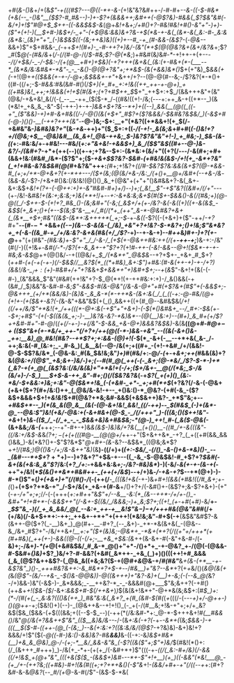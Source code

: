 +#(*&-()&*+/+(&_$"-+(((#$?---@((-*+-&-(_+!&"&?&#++-/-#-#+*--&-((-$-#&*(+&(--_-()&"__($$?-#_#&--)-)+-$?+(&&_&+_+;&#++(-_@$?&)-#&&(_$?_$&"&#(-&/+)+!$"___#_@+$_$++-(_(-&&$&$_-&*(@+*&!+*&*+;_/+#()+?-#&!_#&!+#()_-&"+"-)+)-($"+(+!-)(__$+#-)&$+/-_+"-(+$_@&:&_&)&_+?&*_-+$(*&-+-&(_(&*-&(_&:-#-_&:&(&*&:_(&)+"+"_(-)&$&$((-(&;++&)&)((+)+--#_-+_(#-&&-(&$?-_(-_@&--_&&+)$"+$+#&&-*_(-*++_$+!(#+)-_-#-++?+)&/-(&"(*+$(@(@&?&+(&+/&?&_+;$?_#($_@(-(#&/&_+(_/-*(/(#-@-*_/(/_$-#&;$?-@(*&;_)+#&#(&_)_&_#-*_-+!++-+(+--_--/(/+$&/-_-/-$&:-/(+(@__+#+)+$&)(-+?+++(&+&(_(&:(+-#&+(*-(___--*_(&*&/&:&#&*-*&"-_-_-&()-@(@+?&"+;+*&$-(&(+&&)&*()_$+(+"&)_$_&&(+(_-+!(@+_+*(*($&&(+-+-/-@+;&$&&+-+"_+&++/+?--(@-@(#--&;-/$?&?(*-*()+((#-((/+;-$-#_&&:_#&(&#-#()(/_$+)(+_#+_+:+!&((++_++-+-@+)_+((+#&)&!_++;+!&&&(+!+$(#(&+;(_+?+#_$++_$_$+"_++$+:+$_/(&&+++&"+(&"(@&/-+&+&!_&(/(-(_--__-++_($($-*_/-((#&!((+!-/&;(---+:++_&-+((+*--_)(&(*&!+_+&_&_-&"-$(-++-)+-+*-)_&&+_$+?&--*+)+((--)_&&(__(@((_((-+"_($"&_&)-_+)+#-&+#&((/-/-@()_(&(+$+"_#$?+($?&&&/-$&#&?&$&/_)(-&$+#(-_@-)()()-__(-$+$+?+++(&"-*__-@-)&;-$+:__+"(*&?((+*&&+!(+_$(/-+&#&"&-_)&#&)&?+"_(&_-+&_-++)+"($_$+:+((*-/(-+!-_&(&;&*+#+#(*(-()&!+?+/(@&;+$__-@&)&#__(&_&+!_@&-++&;_$-)&?$?&"&"+!-)_+_#&;-)_$&-(&-((*+:-#&:&/+-+#&!---#&/(*+:+"&+&!-+&_&$+)_&_/($$"&$_((#_+_--@-)&-&?_/-/_(&#+?-*+*+(++(--)((+-+;+?&--$+:-(&*&:+(&/+"((+?(/---/-&(#+;+#+(&&+!&:(#&#_/&*-($?$"+;($-_+&+$$?&?-$&#-(+#&!&(&$-/+!(+_-&*+?&"(_+!+#&-&?&$&#(@(#_+&?&"+++:___(_#+;+!&?+*(_(/_#-$&?$?&:&&(_&+$?(@-*&&-#_(+;+/+*-@+&+?(+-*++---/($+(&;(@(&_/+&-/&:_/(+()+__@+/&#+(--+&-/&*-(&_&-&/-_$?-/+&+#()&:(/&!&!(@()()_&_+(@&"+(+"+"()&#&&+?-&(_&+-&+:&$+*&!+($?+$-(-@_++:+)+-&"_#&#-#+)+/_)-_-)+;(_&!__$"-+$"&?((&#+/(/+"---*(+-/&!-&_#&!+(&:+;&:&;+)&(+*+!_/+--*+:-_&+&:&;&+_$(#($_+-$&&()-&(/(#&;+)(@-@((_/-$++-$-(+!+?_#&_()-(&;&#+"(-&;(_&$+/+_(+-/&?_-&(-&((+)((+-&$($&$_-&$_$(+_&+;()+(+--$_(&;$"&-__+/_#(/(*+_(++"_&-*-@&#&?+&+(_(&*__+$+;_#&"((&*_$-(&*+:&++++*(_+;-$_-+-_&((-_$?((-(+&+)+($"-++/_-+?_#+"__--(#-$-*+$&&_+((-$-)($&--$-&(&-(_/&)_+&"+?+!&?-$-*&?+;()+!&;$"&*&?+_+(-&-((&_#-+_/+/&:&?-&+&(#&(+/_/$?-_+)--+-&-+)--_#++_&_)_#_+-)+?(+-@___++"(+(#&"_-(#&:&)+_-*$"+"_/_/-&-/_(+$(+-*_@&++#&:++(/(+__-++-+;___)&-+:-/&"(#(/-)((+!&_+_-_&#(/-*-/$?(+-&_&+-+"$?+?(_+!_#-++-(-&!-&&--@+!($&*-+-+-#&;&-&$_@++(@()&/--+((@&/+*_$_/(*&*+"_@&$&*--+?+$+-_+&+_#_$+?(*+_+#-(+(-+(-+_-)(/-$&$_/_/__&?_$(*_((*+#&)_&+:$"_)+#&:(#-&(+_+_-+)-+-/+?_)(&&!_/&-_$_/+:($+)-#&#+/+"+?&*&+_$+&&*+"+)&#+$+;--+_(_&_$"-&+!+(&(-(-#-)_(&"&&&_$"&"(#&#(++!&"+?-$_@(*+!(+-++#&:+:+)-/_&()&&(-+(&#_/_$_)_&&"&-&#-#-*&;$"-&&$-#(&-@&"(/&-&_-@+"+#(+$?&+(#$"+(-&&$+;-@&+++_(+/+*(&&/&)-(&)&-_&_&-*(*-++*&-(&+:&(_/_(_((-+:-@-#&/(@+(+!+-(+($_&+-&?(-(*&-&"+&&"&$(+(_()_&&++((+(#_@--&#&$&(_/+!(*(/+*+/&/$"+*&!(+_/++(((*-@+:&(-+$"+"+&+)-(-$(*()&#&+_--/_#+:-$&(+--$+;+#$"-(+(-$((&(&_+;-)-__)&?&-&?-*&)&*--(@(__)&:+)--(#+)_&_#+(+/$?++&#-#+"-#-@_/(_(+(/-+-)-+(/&"-$-&&_+&-@+)&&&?&$&)-_&(&__((@+*_#-#_@+$-+($($$"&+(+-*&/+_++-*(/+?+/++(@((-*-)&&-+&"_--((&(-&+()&-_++:__&)_@_#&!(#&?--+*$?+;+:_&&-(@_)+!(*-$(*_-&+(-__--+*+&(_&-_/-++;&:&(-#_(&:+;_-_#-&_)(_&__&(--@-/&(+;+((#+_-(+!-+&#_/+/(&&!-@-$-$$?&/&*_(-@&-&:_#(&_$&!&;&"_)+)_#(#&/+:-@_/-*(*_+-+_&+;++(#_&&(&)+?&(_@&:+/(@$"_+&;&+-)&/-)+;(--#(#_@(_++(-(-_&+;(@-*&/_/$?-$-*-)+*(_&?-+(+_@(_(&$?&:(/&/&(&)+"+*&!+(-/+;($+/&+-__@(/(*&;_$-/&(&/+)-/-$_)___$+$-&-++_&"-#+;()(/($&?&?&_(-+_$?(_+(+)()_(&:-*&/-$+&&:+)&;+:&"-@($&*+!&_(-(+&#-_+*-_+;+#(*+$_(+?&?(/-&-(-@&+(_+_&+($+?(#+/&:()++_(_@&/&-&!-+--_+()&:()-*_@&?-(+#(-&_-($?&$+&&&+$+!+_&!&!_$+#(@&?+*&;&#-&&$(+&$&++)&?-_+*$"&;+*--+#&$+*--_)(*(&_&(@_&__(&(-(@-&+!&!_&&!_((/-++)--_$(#&$_(-)+(&*-@_--@&:$"_)&!(+&/-@&:+(-&+#&+(@-$_-_/(/+++"_)-(((&;()($_++!&"-+&*+!+)_&_-_(($_/_-(/_+_-_-_$&*&+&)&*+#&$&;-*(@-)_++!_#-(_&($-@&(-_(&+&&;_/&-(___+++;_--_+"-#+-+)&_&(&$-)&)&/+?&(__(+()()__-((#_/+-&(((&"-((/&:+/&$-&_&_($?+;-(+$(+(((#_@_-__(@(@+/_++-+"($+&++&*_-+?_(_+((+#(&&_&&()&&_)-&(*&?()+-$"$?&*$"_@+#+-(&-_&?--&$&*_((@&;&*$?+*+!_/(#&;_)_@_(()&_-/+;_/&-&*_++"&)_(&__)-((/+)+(_(+:-$&/_-(/()_-&-()+&-*&)()-_--_(&#---*+$+_$?+*+)-$-)+?&+$?$"+$&-+---((_-&_-$-@&$&!-#_+$?+?_$&#(-&+(&(+&:&_&"$?_/&:(*+?_/+:-*+&&+&:&_+;-/&?-#&)&*_)-)(-&/-*&(+-_+-(&-+_(*-++"+/&!(*_$(&()+*&*+#&#++-_(++(+/&$_)--+/+)&_-/-+&-+?_$--+*(@+)-)-#-*()$"+(_)+(+&+)+"(/(#()-/_(-(++(/__-*_(((&!+&(*-+-)&*+#+!(&&(+#&!((_/_#_&+;+-(*()+__(+$+?+*&-+"_/-$+/&(+_+&-+(#-&__+/()+?+/(-&#()+-(&$?+;&-$?+&+)-(+"(-_+-/+"+;+;_/_/_-(-(+++(_+:+#+_+"&*$"+/--&__-&:(*_(&--++*-/+/+-()_-&#+"+!+#+*-(-&&$_++"(/_-&+-$((&/_/&&&;-)+_&;$?+;((+!_(+*-+_#_(+#_)-_&/__+_-____$$"&_-)(/_+_&_&&/_@(_--&:+_++-+__&!$"&$-)-$+/+++#&(_@&"&#_#(/+(+/&)(/-&+$+*+:-++;_++&+-+*+"+(+++!(*&!&;&"-#+$(-+__(&$&"&#$?-&(&++-@($+?(_-__)&+_)_@(#+-__-#+?_(--_&+)-_+*-*&(&+&(_-(@&--&_/&+_#$?+"-/&/++&_+!__+:+"($+(&)&;-@&*+_-*&+(*+?(/((+"+/+++*(+(#+#&)(_++(+-)-&&((@-((-(/+;-__+&_+$&:(&_++(&-&+-#(-&"+&-#-/(__-&)+;-/&+_)-*(+_@(+&#&$&/_#_&-*_@()+"+*-/()+*+_-+-@&?_+-/(@(-(@&&-#-$&#+_()&)_+$?_)&/+?-#-&&?(+&#(_&*++-_+&_(_)+)()(((++!+#_&&&(_&_(@$?&++&$?-(_@&_&((+&;&?($-+(@_#+&_@&-+/_#(#&"___&_+(&-(+*__-+-&$?&"_)()-_+++#&?&++:-&_#&*+?+$-+_--/_#&__)+"&?--&*_+$?($+*+*&/()(*&*_@(&(+(_&*(@$"-(&/--+&-_-$()&-_@_@&)_)-@_((&+++)+"&?_-&)_+(__)+-&;(-(--&_@(*&?-/+)&&-)&"(-&$-)-_&*&&&;_-__++&?-*_-_-&&&#(@+___$"&;&++?(-+#()(++_&_+_+!($&-($_/-&+:_&&$+#-$(/++&+_)_)_$(&(&+!&*+"-@+*&(&;&$+:(#_$_)+:(*-/(#(+(_-_&:&?((()&(++_)_#&"&:&(_&+?_+(#_(&#-$(#(_(_+_(((/-(_---+)+/-@++-)()(@++_-+;($&!()+)(--)-_(@&++&--+!+!()_(-_+(-/(#__&;+!&-+"+;+/+_&?&$($&_($&&-(_+_$(((&&;+((--$-$_--)(-++(*(/&:&#-*+:_@-*-$+++&+!_#(__#&&()_/&"_@(/&(+?&&++$"&"_(($__&)&/&--_-/-(&_+:&*(-+?(*_-+-_-&*+(_(&;_$&&-)-+(((__$($-#-((++-(@_(-(&;_)--&(+:&:+?((&:&/&/(@$?-_+?&)&)-&+)&!+?&&&/+!$"($(_-@((-#-)&:()-&&)&?-#&__&&)___&-((-+:-&___)&$+#&*(__)+&_&_@&)_@-/-(+;-*__&/_&&-&"&_(-$?(_(&(_$"+;$"+)&/_$(#&!(*()+:(/_(&+++_#+++)_)-/&(+_-*+-(+(+_/(-&#+*+)$"(((-+*-((/(_&:-#+*_/&)(/-&&$($(/+!&$_+(@+"&"_(((+&($($_-(&&$+)&#---*+-$"+!+__)(+_)((-&&"(*&!___@_-(+_/+-(++?&;((+#&)-#+!(&(#((+;+?+*+&()(-$"&_+!-*(&&/+#+-+"(/((--+*+:(#+?&#-&-&_@&?_(--___#_/(+_@-&-#(/$"-(&$-$-*&(
